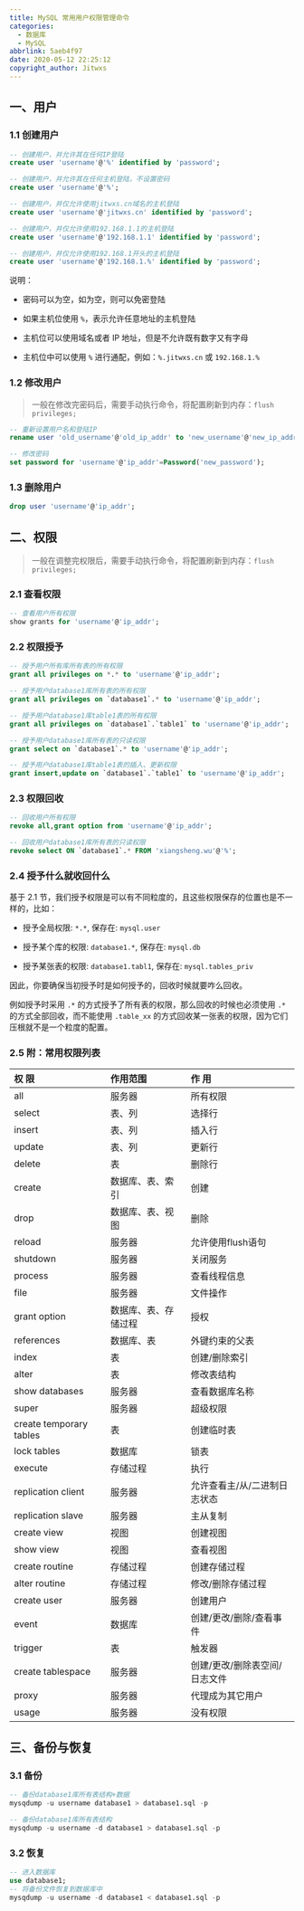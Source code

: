 ```yaml
---
title: MySQL 常用用户权限管理命令
categories:
  - 数据库
  - MySQL
abbrlink: 5aeb4f97
date: 2020-05-12 22:25:12
copyright_author: Jitwxs
---
```


## 一、用户

### 1.1 创建用户

```sql
-- 创建用户，并允许其在任何IP登陆
create user 'username'@'%' identified by 'password';

-- 创建用户，并允许其在任何主机登陆，不设置密码
create user 'username'@'%';

-- 创建用户，并仅允许使用jitwxs.cn域名的主机登陆
create user 'username'@'jitwxs.cn' identified by 'password';

-- 创建用户，并仅允许使用192.168.1.1的主机登陆
create user 'username'@'192.168.1.1' identified by 'password';

-- 创建用户，并仅允许使用192.168.1开头的主机登陆
create user 'username'@'192.168.1.%' identified by 'password';
```

说明：

- 密码可以为空，如为空，则可以免密登陆

- 如果主机位使用 `%`，表示允许任意地址的主机登陆

- 主机位可以使用域名或者 IP 地址，但是不允许既有数字又有字母

- 主机位中可以使用 `%` 进行通配，例如：`%.jitwxs.cn` 或 `192.168.1.%`

### 1.2 修改用户

> 一般在修改完密码后，需要手动执行命令，将配置刷新到内存：`flush privileges;`

```sql
-- 重新设置用户名和登陆IP
rename user 'old_username'@'old_ip_addr' to 'new_username'@'new_ip_addr';

-- 修改密码
set password for 'username'@'ip_addr'=Password('new_password');
```

### 1.3 删除用户

```sql
drop user 'username'@'ip_addr';
```

## 二、权限

> 一般在调整完权限后，需要手动执行命令，将配置刷新到内存：`flush privileges;`

### 2.1 查看权限

```sql
-- 查看用户所有权限
show grants for 'username'@'ip_addr';
```

### 2.2 权限授予

```sql
-- 授予用户所有库所有表的所有权限
grant all privileges on *.* to 'username'@'ip_addr';

-- 授予用户database1库所有表的所有权限
grant all privileges on `database1`.* to 'username'@'ip_addr';

-- 授予用户database1库table1表的所有权限
grant all privileges on `database1`.`table1` to 'username'@'ip_addr';

-- 授予用户database1库所有表的只读权限
grant select on `database1`.* to 'username'@'ip_addr';

-- 授予用户database1库table1表的插入、更新权限
grant insert,update on `database1`.`table1` to 'username'@'ip_addr';
```

### 2.3 权限回收

```sql
-- 回收用户所有权限
revoke all,grant option from 'username'@'ip_addr';

-- 回收用户database1库所有表的只读权限
revoke select ON `database1`.* FROM 'xiangsheng.wu'@'%';
```

### 2.4 授予什么就收回什么

基于 2.1 节，我们授予权限是可以有不同粒度的，且这些权限保存的位置也是不一样的，比如：

- 授予全局权限: `*.*`, 保存在: `mysql.user`

- 授予某个库的权限: `database1.*`, 保存在: `mysql.db`

- 授予某张表的权限: `database1.tabl1`, 保存在: `mysql.tables_priv`

因此，你要确保当初授予时是如何授予的，回收时候就要咋么回收。

例如授予时采用 `.*` 的方式授予了所有表的权限，那么回收的时候也必须使用 `.*` 的方式全部回收，而不能使用 `.table_xx` 的方式回收某一张表的权限，因为它们压根就不是一个粒度的配置。

### 2.5 附：常用权限列表

| 权 限                   | 作用范围             | 作 用                         |
| :---------------------- | :------------------- | :---------------------------- |
| all                     | 服务器               | 所有权限                      |
| select                  | 表、列               | 选择行                        |
| insert                  | 表、列               | 插入行                        |
| update                  | 表、列               | 更新行                        |
| delete                  | 表                   | 删除行                        |
| create                  | 数据库、表、索引     | 创建                          |
| drop                    | 数据库、表、视图     | 删除                          |
| reload                  | 服务器               | 允许使用flush语句             |
| shutdown                | 服务器               | 关闭服务                      |
| process                 | 服务器               | 查看线程信息                  |
| file                    | 服务器               | 文件操作                      |
| grant option            | 数据库、表、存储过程 | 授权                          |
| references              | 数据库、表           | 外键约束的父表                |
| index                   | 表                   | 创建/删除索引                 |
| alter                   | 表                   | 修改表结构                    |
| show databases          | 服务器               | 查看数据库名称                |
| super                   | 服务器               | 超级权限                      |
| create temporary tables | 表                   | 创建临时表                    |
| lock tables             | 数据库               | 锁表                          |
| execute                 | 存储过程             | 执行                          |
| replication client      | 服务器               | 允许查看主/从/二进制日志状态  |
| replication slave       | 服务器               | 主从复制                      |
| create view             | 视图                 | 创建视图                      |
| show view               | 视图                 | 查看视图                      |
| create routine          | 存储过程             | 创建存储过程                  |
| alter routine           | 存储过程             | 修改/删除存储过程             |
| create user             | 服务器               | 创建用户                      |
| event                   | 数据库               | 创建/更改/删除/查看事件       |
| trigger                 | 表                   | 触发器                        |
| create tablespace       | 服务器               | 创建/更改/删除表空间/日志文件 |
| proxy                   | 服务器               | 代理成为其它用户              |
| usage                   | 服务器               | 没有权限                      |

## 三、备份与恢复

### 3.1 备份

```sql
-- 备份database1库所有表结构+数据
mysqdump -u username database1 > database1.sql -p

-- 备份database1库所有表结构
mysqdump -u username -d database1 > database1.sql -p
```

### 3.2 恢复

```sql
-- 进入数据库
use database1;
-- 将备份文件恢复到数据库中
mysqdump -u username -d database1 < database1.sql -p
```

